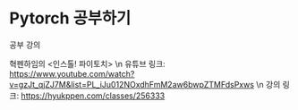 # Pytorch 공부하기

공부 강의

혁펜하임의 <인스톨! 파이토치> \n
유튜브 링크: https://www.youtube.com/watch?v=gzJt_qjZJ7M&list=PL_iJu012NOxdhFmM2aw6bwpZTMFdsPxws \n
강의 링크: https://hyukppen.com/classes/256333

